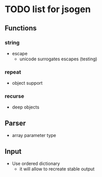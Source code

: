 # TODO list for jsogen

## Functions

### string
- escape
  - unicode surrogates escapes (testing)

### repeat
- object support

### recurse
- deep objects


## Parser
- array parameter type


## Input
- Use ordered dictionary
  - it will allow to recreate stable output
